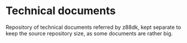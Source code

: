 # Technical documents

Repository of technical documents referred by z88dk, kept separate to keep the source repository size, as some documents are rather big.
